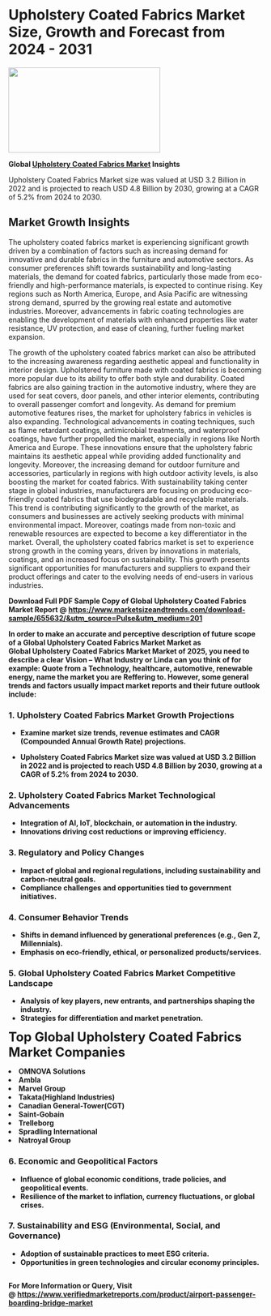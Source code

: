 <H1>Upholstery Coated Fabrics Market Size, Growth and Forecast from 2024 - 2031</H1><img class="aligncenter size-medium wp-image-584254" src="https://thirdeyenews.in/wp-content/uploads/2024/09/Global-Market-Research-300x168.jpeg" alt="" width="300" height="168" /><p><strong>Global&nbsp;<a href="https://www.marketsizeandtrends.com/download-sample/655632/&amp;utm_source=Pulse&amp;utm_medium=201">Upholstery Coated Fabrics Market</a> Insights</strong></p><p>Upholstery Coated Fabrics Market size was valued at USD 3.2 Billion in 2022 and is projected to reach USD 4.8 Billion by 2030, growing at a CAGR of 5.2% from 2024 to 2030.</p><p><h2>Market Growth Insights</h2> <p>The upholstery coated fabrics market is experiencing significant growth driven by a combination of factors such as increasing demand for innovative and durable fabrics in the furniture and automotive sectors. As consumer preferences shift towards sustainability and long-lasting materials, the demand for coated fabrics, particularly those made from eco-friendly and high-performance materials, is expected to continue rising. Key regions such as North America, Europe, and Asia Pacific are witnessing strong demand, spurred by the growing real estate and automotive industries. Moreover, advancements in fabric coating technologies are enabling the development of materials with enhanced properties like water resistance, UV protection, and ease of cleaning, further fueling market expansion.</p> <p><strong></strong></p> <p>The growth of the upholstery coated fabrics market can also be attributed to the increasing awareness regarding aesthetic appeal and functionality in interior design. Upholstered furniture made with coated fabrics is becoming more popular due to its ability to offer both style and durability. Coated fabrics are also gaining traction in the automotive industry, where they are used for seat covers, door panels, and other interior elements, contributing to overall passenger comfort and longevity. As demand for premium automotive features rises, the market for upholstery fabrics in vehicles is also expanding. Technological advancements in coating techniques, such as flame retardant coatings, antimicrobial treatments, and waterproof coatings, have further propelled the market, especially in regions like North America and Europe. These innovations ensure that the upholstery fabric maintains its aesthetic appeal while providing added functionality and longevity. Moreover, the increasing demand for outdoor furniture and accessories, particularly in regions with high outdoor activity levels, is also boosting the market for coated fabrics. With sustainability taking center stage in global industries, manufacturers are focusing on producing eco-friendly coated fabrics that use biodegradable and recyclable materials. This trend is contributing significantly to the growth of the market, as consumers and businesses are actively seeking products with minimal environmental impact. Moreover, coatings made from non-toxic and renewable resources are expected to become a key differentiator in the market. Overall, the upholstery coated fabrics market is set to experience strong growth in the coming years, driven by innovations in materials, coatings, and an increased focus on sustainability. This growth presents significant opportunities for manufacturers and suppliers to expand their product offerings and cater to the evolving needs of end-users in various industries.</p> <p><strong></p><p><span class=""><strong>Download Full PDF Sample Copy of Global Upholstery Coated Fabrics Market Report</strong> @ <a href="https://www.marketsizeandtrends.com/download-sample/655632/&amp;utm_source=Pulse&amp;utm_medium=201" target="_blank">https://www.marketsizeandtrends.com/download-sample/655632/&amp;utm_source=Pulse&amp;utm_medium=201</a></span></p><p>In order to make an accurate and perceptive description of future scope of a Global&nbsp;Upholstery Coated Fabrics Market Market as Global&nbsp;Upholstery Coated Fabrics Market Market of 2025, you need to describe a clear Vision &ndash; What Industry or Linda can you think of for example: Quote from a Technology, healthcare, automotive, renewable energy, name the market you are Reffering to. However, some general trends and factors usually impact market reports and their future outlook include:</p><h3>1.&nbsp;<strong>Upholstery Coated Fabrics Market Growth Projections</strong></h3><ul><li>Examine market size trends, revenue estimates and CAGR (Compounded Annual Growth Rate) projections.</li><li><p>Upholstery Coated Fabrics Market size was valued at USD 3.2 Billion in 2022 and is projected to reach USD 4.8 Billion by 2030, growing at a CAGR of 5.2% from 2024 to 2030.</p></li></ul><h3>2.&nbsp;<strong>Upholstery Coated Fabrics Market Technological Advancements</strong></h3><ul><li>Integration of AI, IoT, blockchain, or automation in the industry.</li><li>Innovations driving cost reductions or improving efficiency.</li></ul><h3>3.&nbsp;<strong>Regulatory and Policy Changes</strong></h3><ul><li>Impact of global and regional regulations, including sustainability and carbon-neutral goals.</li><li>Compliance challenges and opportunities tied to government initiatives.</li></ul><h3>4.&nbsp;<strong>Consumer Behavior Trends</strong></h3><ul><li>Shifts in demand influenced by generational preferences (e.g., Gen Z, Millennials).</li><li>Emphasis on eco-friendly, ethical, or personalized products/services.</li></ul><h3>5.&nbsp;<strong>Global Upholstery Coated Fabrics Market Competitive Landscape</strong></h3><ul><li>Analysis of key players, new entrants, and partnerships shaping the industry.</li><li>Strategies for differentiation and market penetration.</li></ul><p data-pm-slice="1 1 []"><span style="color: inherit; font-family: inherit; font-size: 25px;">Top Global Upholstery Coated Fabrics Market Companies</span></p><div class="" data-test-id=""><p><li>OMNOVA Solutions</li><li> Ambla</li><li> Marvel Group</li><li> Takata(Highland Industries)</li><li> Canadian General-Tower(CGT)</li><li> Saint-Gobain</li><li> Trelleborg</li><li> Spradling International</li><li> Natroyal Group</li></p></div><h3>6.&nbsp;<strong>Economic and Geopolitical Factors</strong></h3><ul><li>Influence of global economic conditions, trade policies, and geopolitical events.</li><li>Resilience of the market to inflation, currency fluctuations, or global crises.</li></ul><h3>7.&nbsp;<strong>Sustainability and ESG (Environmental, Social, and Governance)</strong></h3><ul><li>Adoption of sustainable practices to meet ESG criteria.</li><li>Opportunities in green technologies and circular economy principles.</li></ul><h2><strong style="font-size: 14px;">For More Information or Query, Visit @&nbsp;</strong><a style="background-color: #ffffff; font-size: 14px;" href="https://www.marketsizeandtrends.com/report/upholstery-coated-fabrics-market/" target="_blank">https://www.verifiedmarketreports.com/product/airport-passenger-boarding-bridge-market</a></h2>
